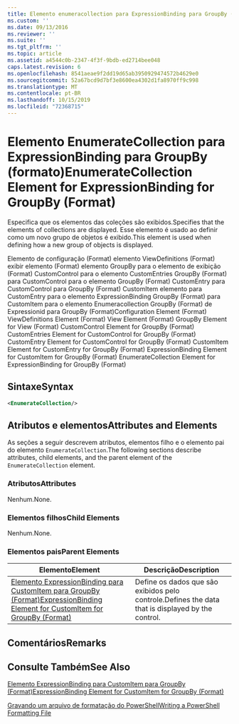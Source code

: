 ```yaml
---
title: Elemento enumeracollection para ExpressionBinding para GroupBy (Format) | Microsoft Docs
ms.custom: ''
ms.date: 09/13/2016
ms.reviewer: ''
ms.suite: ''
ms.tgt_pltfrm: ''
ms.topic: article
ms.assetid: a4544c0b-2347-4f3f-9bdb-ed2714bee048
caps.latest.revision: 6
ms.openlocfilehash: 8541aeae9f2dd19d65ab3950929474572b4629e0
ms.sourcegitcommit: 52a67bcd9d7bf3e8600ea4302d1fa8970ff9c998
ms.translationtype: MT
ms.contentlocale: pt-BR
ms.lasthandoff: 10/15/2019
ms.locfileid: "72368715"
---
```

# <a name="enumeratecollection-element-for-expressionbinding-for-groupby-format"></a><span data-ttu-id="05816-102">Elemento EnumerateCollection para ExpressionBinding para GroupBy (formato)</span><span class="sxs-lookup"><span data-stu-id="05816-102">EnumerateCollection Element for ExpressionBinding for GroupBy (Format)</span></span>

<span data-ttu-id="05816-103">Especifica que os elementos das coleções são exibidos.</span><span class="sxs-lookup"><span data-stu-id="05816-103">Specifies that the elements of collections are displayed.</span></span> <span data-ttu-id="05816-104">Esse elemento é usado ao definir como um novo grupo de objetos é exibido.</span><span class="sxs-lookup"><span data-stu-id="05816-104">This element is used when defining how a new group of objects is displayed.</span></span>

<span data-ttu-id="05816-105">Elemento de configuração (Format) elemento ViewDefinitions (Format) exibir elemento (Format) elemento GroupBy para o elemento de exibição (Format) CustomControl para o elemento CustomEntries GroupBy (Format) para CustomControl para o elemento GroupBy (Format) CustomEntry para CustomControl para GroupBy (Format) CustomItem elemento para CustomEntry para o elemento ExpressionBinding GroupBy (Format) para CustomItem para o elemento Enumeracollection GroupBy (Format) de Expressionid para GroupBy (Format)</span><span class="sxs-lookup"><span data-stu-id="05816-105">Configuration Element (Format) ViewDefinitions Element (Format) View Element (Format) GroupBy Element for View (Format) CustomControl Element for GroupBy (Format) CustomEntries Element for CustomControl for GroupBy (Format) CustomEntry Element for CustomControl for GroupBy (Format) CustomItem Element for CustomEntry for GroupBy (Format) ExpressionBinding Element for CustomItem for GroupBy (Format) EnumerateCollection Element for ExpressionBinding for GroupBy (Format)</span></span>

## <a name="syntax"></a><span data-ttu-id="05816-106">Sintaxe</span><span class="sxs-lookup"><span data-stu-id="05816-106">Syntax</span></span>

```xml
<EnumerateCollection/>
```

## <a name="attributes-and-elements"></a><span data-ttu-id="05816-107">Atributos e elementos</span><span class="sxs-lookup"><span data-stu-id="05816-107">Attributes and Elements</span></span>

<span data-ttu-id="05816-108">As seções a seguir descrevem atributos, elementos filho e o elemento pai do elemento `EnumerateCollection`.</span><span class="sxs-lookup"><span data-stu-id="05816-108">The following sections describe attributes, child elements, and the parent element of the `EnumerateCollection` element.</span></span>

### <a name="attributes"></a><span data-ttu-id="05816-109">Atributos</span><span class="sxs-lookup"><span data-stu-id="05816-109">Attributes</span></span>

<span data-ttu-id="05816-110">Nenhum.</span><span class="sxs-lookup"><span data-stu-id="05816-110">None.</span></span>

### <a name="child-elements"></a><span data-ttu-id="05816-111">Elementos filhos</span><span class="sxs-lookup"><span data-stu-id="05816-111">Child Elements</span></span>

<span data-ttu-id="05816-112">Nenhum.</span><span class="sxs-lookup"><span data-stu-id="05816-112">None.</span></span>

### <a name="parent-elements"></a><span data-ttu-id="05816-113">Elementos pais</span><span class="sxs-lookup"><span data-stu-id="05816-113">Parent Elements</span></span>

|<span data-ttu-id="05816-114">Elemento</span><span class="sxs-lookup"><span data-stu-id="05816-114">Element</span></span>|<span data-ttu-id="05816-115">Descrição</span><span class="sxs-lookup"><span data-stu-id="05816-115">Description</span></span>|
|-------------|-----------------|
|[<span data-ttu-id="05816-116">Elemento ExpressionBinding para CustomItem para GroupBy (Format)</span><span class="sxs-lookup"><span data-stu-id="05816-116">ExpressionBinding Element for CustomItem for GroupBy (Format)</span></span>](./expressionbinding-element-for-customitem-for-groupby-format.md)|<span data-ttu-id="05816-117">Define os dados que são exibidos pelo controle.</span><span class="sxs-lookup"><span data-stu-id="05816-117">Defines the data that is displayed by the control.</span></span>|

## <a name="remarks"></a><span data-ttu-id="05816-118">Comentários</span><span class="sxs-lookup"><span data-stu-id="05816-118">Remarks</span></span>

## <a name="see-also"></a><span data-ttu-id="05816-119">Consulte Também</span><span class="sxs-lookup"><span data-stu-id="05816-119">See Also</span></span>

[<span data-ttu-id="05816-120">Elemento ExpressionBinding para CustomItem para GroupBy (Format)</span><span class="sxs-lookup"><span data-stu-id="05816-120">ExpressionBinding Element for CustomItem for GroupBy (Format)</span></span>](./expressionbinding-element-for-customitem-for-groupby-format.md)

[<span data-ttu-id="05816-121">Gravando um arquivo de formatação do PowerShell</span><span class="sxs-lookup"><span data-stu-id="05816-121">Writing a PowerShell Formatting File</span></span>](./writing-a-powershell-formatting-file.md)
